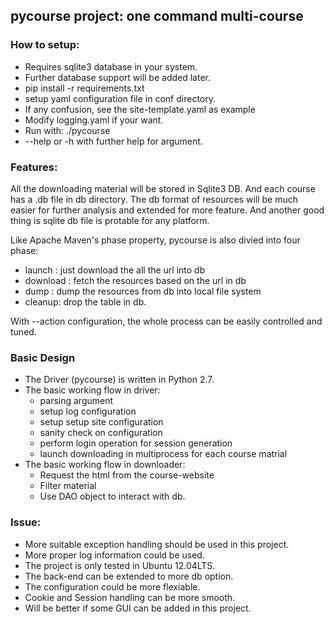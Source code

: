 ## pycourse project: one command multi-course

### How to setup:

   * Requires sqlite3 database in your system. 
   * Further database support will be added later. 
   * pip install -r requirements.txt
   * setup yaml configuration file in conf directory.
   * If any confusion, see the site-template.yaml as example
   * Modify logging.yaml if your want.
   * Run with: ./pycourse
   * --help or -h with further help for argument.
   
### Features:

   All the downloading material will be stored in Sqlite3 DB. And each course has a .db file in db directory. The db format of resources will be much easier for further analysis and extended for more feature. And another good thing is sqlite db file is protable for any platform.
   
   Like Apache Maven's phase property, pycourse is also divied into four phase:
   
   * launch : just download the all the url into db
   * download : fetch the resources based on the url in db
   * dump : dump the resources from db into local file system
   * cleanup: drop the table in db.

   With --action configuration, the whole process can be easily controlled and tuned.

### Basic Design

  * The Driver (pycourse) is written in Python 2.7.
  * The basic working flow in driver:
    * parsing argument 
    * setup log configuration 
    * setup setup site configuration
    * sanity check on configuration
    * perform login operation for session generation
    * launch downloading in multiprocess for each course matrial
  * The basic working flow in downloader:
    * Request the html from the course-website
    * Filter material
    * Use DAO object to interact with db.
    
### Issue:

* More suitable exception handling should be used in this project.
* More proper log information could be used.
* The project is only tested in Ubuntu 12.04LTS.
* The back-end can be extended to more db option.
* The configuration could be more flexiable.
* Cookie and Session handling can be more smooth.
* Will be better if some GUI can be added in this project.
